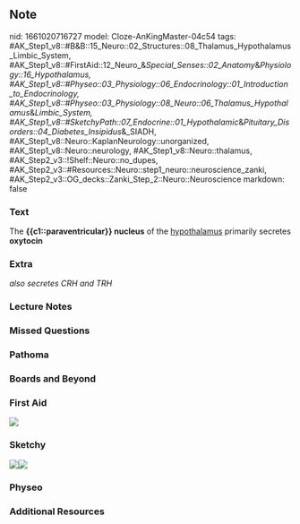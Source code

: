 ## Note
nid: 1661020716727
model: Cloze-AnKingMaster-04c54
tags: #AK_Step1_v8::#B&B::15_Neuro::02_Structures::08_Thalamus_Hypothalamus_Limbic_System, #AK_Step1_v8::#FirstAid::12_Neuro_&_Special_Senses::02_Anatomy_&_Physiology::16_Hypothalamus, #AK_Step1_v8::#Physeo::03_Physiology::06_Endocrinology::01_Introduction_to_Endocrinology, #AK_Step1_v8::#Physeo::03_Physiology::08_Neuro::06_Thalamus_Hypothalamus_&_Limbic_System, #AK_Step1_v8::#SketchyPath::07_Endocrine::01_Hypothalamic_&_Pituitary_Disorders::04_Diabetes_Insipidus_&_SIADH, #AK_Step1_v8::Neuro::KaplanNeurology::unorganized, #AK_Step1_v8::Neuro::neurology, #AK_Step1_v8::Neuro::thalamus, #AK_Step2_v3::!Shelf::Neuro::no_dupes, #AK_Step2_v3::#Resources::Neuro::step1_neuro::neuroscience_zanki, #AK_Step2_v3::OG_decks::Zanki_Step_2::Neuro::Neuroscience
markdown: false

### Text
<div>
  The <b>{{c1::paraventricular}} nucleus</b> of the
  <u>hypothalamus</u> primarily secretes <b>oxytocin</b>
</div>

### Extra
<i>also secretes CRH and TRH</i>

### Lecture Notes


### Missed Questions


### Pathoma


### Boards and Beyond


### First Aid
<img src="tmp_ot7OC.png">

### Sketchy
<img src= 
"paraventricular%20and%20supraocular%20nuclei_1566160514431.jpg"><img src="zOverall_1566160514431.jpg">

### Physeo


### Additional Resources

